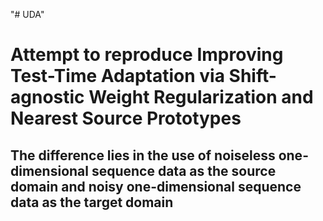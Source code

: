 "# UDA"
# Attempt to reproduce Improving Test-Time Adaptation via Shift-agnostic Weight Regularization and Nearest Source Prototypes
## The difference lies in the use of noiseless one-dimensional sequence data as the source domain and noisy one-dimensional sequence data as the target domain

